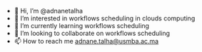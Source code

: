- 👋 Hi, I’m @adnanetalha
- 👀 I’m interested in workflows scheduling in clouds computing
- 🌱 I’m currently learning workflows scheduling
- 💞️ I’m looking to collaborate on workflows scheduling
- 📫 How to reach me adnane.talha@usmba.ac.ma

<!---
adnanetalha/adnanetalha is a ✨ special ✨ repository because its `README.md` (this file) appears on your GitHub profile.
You can click the Preview link to take a look at your changes.
--->
